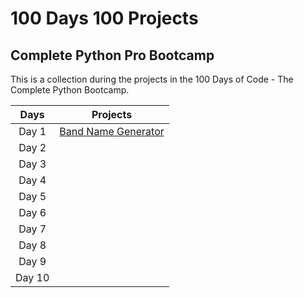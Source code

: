 # 100 Days 100 Projects
## Complete Python Pro Bootcamp
This is a collection during the projects in the 100 Days of Code - The Complete Python Bootcamp.


Days  | Projects
:-------------------------:  | :-------------------------:
Day 1 |  [Band Name Generator](https://replit.com/@kemaldemirgil/band-name-generator-start#main.py)
Day 2 |  
Day 3 |  
Day 4 |  
Day 5 |  
Day 6 |
Day 7 |
Day 8 | 
Day 9 |  
Day 10 |  


